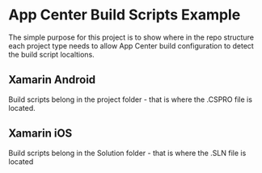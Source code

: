 # App Center Build Scripts Example

The simple purpose for this project is to show where in the repo structure each project type needs to allow App Center build configuration to detect the build script localtions. 

## Xamarin Android
Build scripts belong in the project folder - that is where the .CSPRO file is located.

## Xamarin iOS
Build scripts belong in the Solution folder - that is where the .SLN file is located